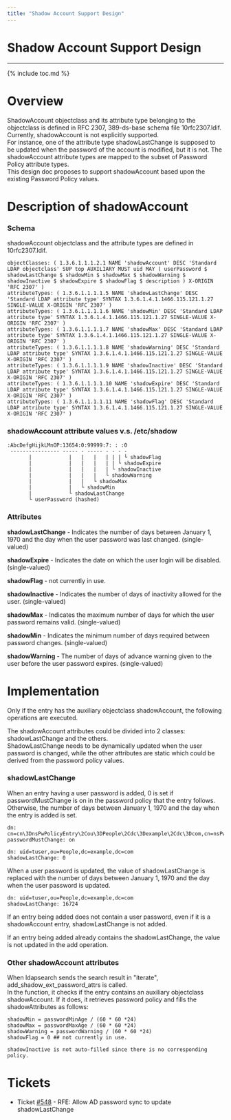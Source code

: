 ```yaml
---
title: "Shadow Account Support Design"
---
```


# Shadow Account Support Design
------------------

{% include toc.md %}

Overview
========

ShadowAccount objectclass and its attribute type belonging to the objectclass is defined in RFC 2307, 389-ds-base schema file 10rfc2307.ldif.
Currently, shadowAccount is not explicitly supported.  
For instance, one of the attribute type shadowLastChange is supposed to be updated when the password of the account is modified, but it is not.
The shadowAccount attribute types are mapped to the subset of Password Policy attribute types.  
This design doc proposes to support shadowAccount based upon the existing Password Policy values.

Description of shadowAccount
============================

### Schema

shadowAccount objectclass and the attribute types are defined in 10rfc2307.ldif.

    objectClasses: ( 1.3.6.1.1.1.2.1 NAME 'shadowAccount' DESC 'Standard LDAP objectclass' SUP top AUXILIARY MUST uid MAY ( userPassword $ shadowLastChange $ shadowMin $ shadowMax $ shadowWarning $ shadowInactive $ shadowExpire $ shadowFlag $ description ) X-ORIGIN 'RFC 2307' )
    attributeTypes: ( 1.3.6.1.1.1.1.5 NAME 'shadowLastChange' DESC 'Standard LDAP attribute type' SYNTAX 1.3.6.1.4.1.1466.115.121.1.27 SINGLE-VALUE X-ORIGIN 'RFC 2307' )
    attributeTypes: ( 1.3.6.1.1.1.1.6 NAME 'shadowMin' DESC 'Standard LDAP attribute type' SYNTAX 1.3.6.1.4.1.1466.115.121.1.27 SINGLE-VALUE X-ORIGIN 'RFC 2307' )
    attributeTypes: ( 1.3.6.1.1.1.1.7 NAME 'shadowMax' DESC 'Standard LDAP attribute type' SYNTAX 1.3.6.1.4.1.1466.115.121.1.27 SINGLE-VALUE X-ORIGIN 'RFC 2307' )
    attributeTypes: ( 1.3.6.1.1.1.1.8 NAME 'shadowWarning' DESC 'Standard LDAP attribute type' SYNTAX 1.3.6.1.4.1.1466.115.121.1.27 SINGLE-VALUE X-ORIGIN 'RFC 2307' )
    attributeTypes: ( 1.3.6.1.1.1.1.9 NAME 'shadowInactive' DESC 'Standard LDAP attribute type' SYNTAX 1.3.6.1.4.1.1466.115.121.1.27 SINGLE-VALUE X-ORIGIN 'RFC 2307' )
    attributeTypes: ( 1.3.6.1.1.1.1.10 NAME 'shadowExpire' DESC 'Standard LDAP attribute type' SYNTAX 1.3.6.1.4.1.1466.115.121.1.27 SINGLE-VALUE X-ORIGIN 'RFC 2307' )
    attributeTypes: ( 1.3.6.1.1.1.1.11 NAME 'shadowFlag' DESC 'Standard LDAP attribute type' SYNTAX 1.3.6.1.4.1.1466.115.121.1.27 SINGLE-VALUE X-ORIGIN 'RFC 2307' )

### shadowAccount attribute values v.s. /etc/shadow 

    :AbcDefgHijkLMnOP:13654:0:99999:7: : :0
     ---------------- ----- - ----- - - - -
           |            |   |   |   | | | └ shadowFlag
           |            |   |   |   | | └ shadowExpire
           |            |   |   |   | └ shadowInactive
           |            |   |   |   └ shadowWarning
           |            |   |   └ shadowMax
           |            |   └ shadowMin
           |            └ shadowLastChange
           └ userPassword (hashed)

### Attributes

<b>shadowLastChange</b> - Indicates the number of days between January 1, 1970 and the day when the user password was last changed. (single-valued)

<b>shadowExpire</b> - Indicates the date on which the user login will be disabled. (single-valued)

<b>shadowFlag</b> - not currently in use.

<b>shadowInactive</b> - Indicates the number of days of inactivity allowed for the user. (single-valued)

<b>shadowMax</b> - Indicates the maximum number of days for which the user password remains valid. (single-valued)

<b>shadowMin</b> - Indicates the minimum number of days required between password changes. (single-valued)

<b>shadowWarning</b> - The number of days of advance warning given to the user before the user password expires. (single-valued)

Implementation
==============

Only if the entry has the auxiliary objectclass shadowAccount, the following operations are executed.

The shadowAccount attributes could be divided into 2 classes: shadowLastChange and the others.  
ShadowLastChange needs to be dynamically updated when the user password is changed, 
while the other attributes are static which could be derived from the password policy values.

### shadowLastChange
When an entry having a user password is added, 0 is set if passwordMustChange is on in the password policy that the entry follows.  Otherwise, the number of days between January 1, 1970 and the day when the entry is added is set.

    dn: cn=cn\3DnsPwPolicyEntry\2Cou\3DPeople\2Cdc\3Dexample\2Cdc\3Dcom,cn=nsPwPolicyContainer,ou=People,dc=example,dc=com
    passwordMustChange: on
    
    dn: uid=tuser,ou=People,dc=example,dc=com
    shadowLastChange: 0

When a user password is updated, the value of shadowLastChange is replaced with the number of days between January 1, 1970 and the day when the user password is updated.

    dn: uid=tuser,ou=People,dc=example,dc=com
    shadowLastChange: 16724

If an entry being added does not contain a user password, even if it is a shadowAccount entry, shadowLastChange is not added.

If an entry being added already contains the shadowLastChange, the value is not updated in the add operation.

### Other shadowAccount attributes
When ldapsearch sends the search result in "iterate", add_shadow_ext_password_attrs is called.  
In the function, it checks if the entry contains an auxiliary objectclass shadowAccount.
If it does, it retrieves password policy and fills the shadowAttributes as follows:

    shadowMin = passwordMinAge / (60 * 60 *24)
    shadowMax = passwordMaxAge / (60 * 60 *24)
    shadowWarning = passwordWarning / (60 * 60 *24)
    shadowFlag = 0 ## not currently in use.

    shadowInactive is not auto-filled since there is no corresponding policy.

Tickets
=======
* Ticket [\#548](https://github.com/389ds/389-ds-base/issues/548) - RFE: Allow AD password sync to update shadowLastChange
